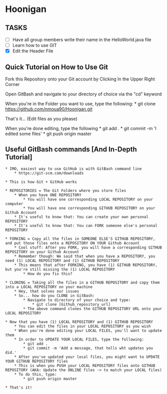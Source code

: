 # Hoonigan 

TASKS
----------
- [ ] Have all group members write their name in the HelloWorld.java file
- [ ] Learn how to use GIT
- [x] Edit the Header File 

Quick Tutorial on How to Use Git 
------------------------------------
Fork this Repository onto your Git account by Clicking In the Upper Right Corner
	
Open GitBash and navigate to your directory of choice via the "cd" keyword
	
When you're in the Folder you want to use, type the following:
		* git clone https://github.com/nmoua90/Hoonigan.git
	
That's it... (Edit files as you please)
	
When you're done editing, type the following
		* git add .
		* git commit -m 'I edited some files'
		* git push origin master
	
	
## Useful GitBash commands [And In-Depth Tutorial] ##
	* IMO, easiest way to use GitHub is with GitBash command line
		* https://git-scm.com/downloads
		
	* This is how Git + GitHub works
	
	* REPOSITORIES = The Git Folders where you store files
		* When you have ONE REPOSITORY
			* You will have one corresponding LOCAL REPOSITORY on your computer
			* You will have one corresponding GITHUB REPOSITORY on your Github Account
		* It's useful to know that: You can create your own personal REPOSITORY 
		* It's useful to know that: You can FORK someone else's personal REPOSITORY
	
	* FORKING = Copy all the files in SOMEONE ELSE'S GITHUB REPOSITORY, and put those files onto a REPOSITORY ON YOUR Github Account
		* Cool stuff: After you FORK, you will have a corresponding GITHUB REPOSITORY on your Github Account
		* Remember though: We said that when you have a REPOSITORY, you need (1) LOCAL REPOSITORY and (1) GITHUB REPOSITORY
		* This means that after FORKING, you have (1) GITHUB REPOSITORY, but you're still missing the (1) LOCAL REPOSITORY
			* How do you fix this?
	
	* CLONING = Taking all the files in a GITHUB REPOSITORY and copy them into a LOCAL REPOSITORY on your machine
		* Hey, that solves our issues
		* So... how do you CLONE in GitBash:
			* Navigate to directory of your choice and type:
				* git clone [Github_repository_url]
			* The above command clones the GITHUB REPOSITORY URL onto your LOCAL REPOSITORY
	
	* Now that you have (1) LOCAL REPOSITORY and (1) GITHUB REPOSITORY
		* You can edit the files in your LOCAL REPOSITORY as you wish
		* When you're done editing your LOCAL FILES, you'll want to update them
		* In order to UPDATE YOUR LOCAL FILES, type the following:
			* git add .
			* git commit -m 'Add a message, that tells wht updates you did.'
		* After you've updated your local files, you might want to UPDATE YOUR GITHUB REPOSITORY files
		* This is when you PUSH your LOCAL REPOSITORY files onto GITHUB REPOSITORY (AKA: Update the ONLINE files -> to match your LOCAL files)
		* To do this, type:
			* git push origin master
	
	* That's it!